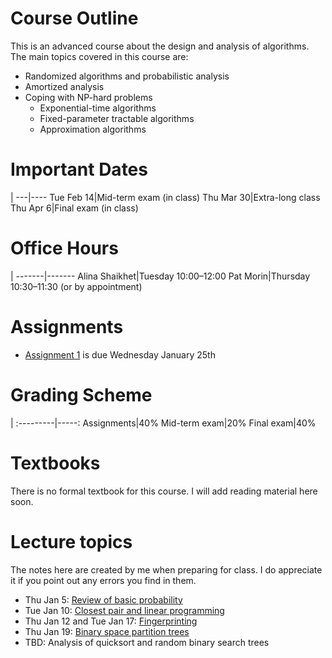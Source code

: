 # Course Outline

This is an advanced course about the design and analysis of algorithms.
The main topics covered in this course are:

- Randomized algorithms and probabilistic analysis
- Amortized analysis
- Coping with NP-hard problems
    - Exponential-time algorithms
    - Fixed-parameter tractable algorithms
    - Approximation algorithms

# Important Dates

|
---|----
Tue Feb 14|Mid-term exam (in class)
Thu Mar 30|Extra-long class
Thu Apr 6|Final exam (in class)

# Office Hours


|
-------|-------
Alina Shaikhet|Tuesday 10:00–12:00
Pat Morin|Thursday 10:30–11:30 (or by appointment)

# Assignments

* [Assignment 1](assn/assn1.pdf) is due Wednesday January 25th

# Grading Scheme

 |
:---------|-----:
Assignments|40%
Mid-term exam|20%
Final exam|40%

# Textbooks

There is no formal textbook for this course.  I will add reading material here soon.

# Lecture topics

The notes here are created by me when preparing for class. I do appreciate it if you point out any errors you find in them.

* Thu Jan 5: [Review of basic probability](prob-review.html)
* Tue Jan 10: [Closest pair and linear programming](cplp.html)
* Thu Jan 12 and Tue Jan 17: [Fingerprinting](fingerprinting.html)
* Thu Jan 19: [Binary space partition trees](bsp.html)
* TBD: Analysis of quicksort and random binary search trees
